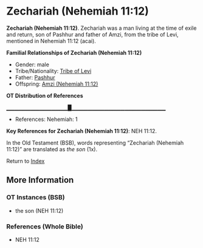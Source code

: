 # Zechariah (Nehemiah 11:12)
**Zechariah (Nehemiah 11:12)**. 
Zechariah was a man living at the time of exile and return, son of Pashhur and father of Amzi, from the tribe of Levi, mentioned in Nehemiah 11:12 (acai). 




**Familial Relationships of Zechariah (Nehemiah 11:12)**


* Gender: male
* Tribe/Nationality: [Tribe of Levi](../../../groups/md/acai/Levi.md)
* Father: [Pashhur](Pashhur.md)
* Offspring: [Amzi (Nehemiah 11:12)](Amzi.2.md)


**OT Distribution of References**

▁▁▁▁▁▁▁▁▁▁▁▁▁▁▁█▁▁▁▁▁▁▁▁▁▁▁▁▁▁▁▁▁▁▁▁▁▁▁
* References: Nehemiah: 1



**Key References for Zechariah (Nehemiah 11:12)**: 
NEH 11:12. 


In the Old Testament (BSB), words representing “Zechariah (Nehemiah 11:12)” are translated as 
*the son* (1x). 




Return to [Index](00-Index.md)

## More Information

### OT Instances (BSB)

* the son (NEH 11:12)



### References (Whole Bible)

* NEH 11:12



